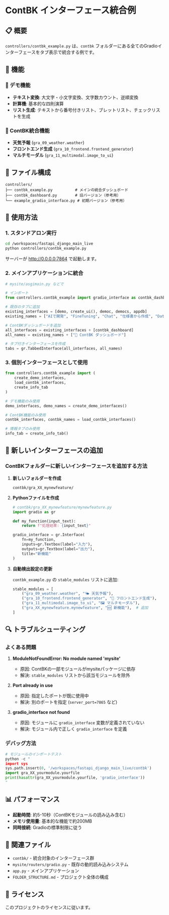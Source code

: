 # ContBK インターフェース統合例

## 📋 概要

`controllers/contbk_example.py` は、`contbk` フォルダーにある全てのGradioインターフェースをタブ表示で統合する例です。

## 🚀 機能

### 📝 デモ機能
- **テキスト変換**: 大文字・小文字変換、文字数カウント、逆順変換
- **計算機**: 基本的な四則演算
- **リスト生成**: テキストから番号付きリスト、ブレットリスト、チェックリストを生成

### 🔧 ContBK統合機能
- **天気予報** (`gra_09_weather.weather`)
- **フロントエンド生成** (`gra_10_frontend.frontend_generator`)
- **マルチモーダル** (`gra_11_multimodal.image_to_ui`)

## 📂 ファイル構成

```
controllers/
├── contbk_example.py          # メインの統合ダッシュボード
├── contbk_dashboard.py        # 旧バージョン（参考用）
└── example_gradio_interface.py # 初期バージョン（参考用）
```

## 🔧 使用方法

### 1. スタンドアロン実行

```bash
cd /workspaces/fastapi_django_main_live
python controllers/contbk_example.py
```

サーバーが http://0.0.0.0:7864 で起動します。

### 2. メインアプリケーションに統合

```python
# mysite/asgimain.py などで

# インポート
from controllers.contbk_example import gradio_interface as contbk_dashboard

# 既存のタブに追加
existing_interfaces = [demo, create_ui(), democ, democs, appdb]
existing_names = ["AIで開発", "FineTuning", "Chat", "仕様書から作成", "DataBase"]

# ContBKダッシュボードを追加
all_interfaces = existing_interfaces + [contbk_dashboard]
all_names = existing_names + ["🎯 ContBK ダッシュボード"]

# タブ付きインターフェースを作成
tabs = gr.TabbedInterface(all_interfaces, all_names)
```

### 3. 個別インターフェースとして使用

```python
from controllers.contbk_example import (
    create_demo_interfaces,
    load_contbk_interfaces,
    create_info_tab
)

# デモ機能のみ使用
demo_interfaces, demo_names = create_demo_interfaces()

# ContBK機能のみ使用
contbk_interfaces, contbk_names = load_contbk_interfaces()

# 情報タブのみ使用
info_tab = create_info_tab()
```

## 🎯 新しいインターフェースの追加

### ContBKフォルダーに新しいインターフェースを追加する方法

1. **新しいフォルダーを作成**
   ```
   contbk/gra_XX_mynewfeature/
   ```

2. **Pythonファイルを作成**
   ```python
   # contbk/gra_XX_mynewfeature/mynewfeature.py
   import gradio as gr
   
   def my_function(input_text):
       return f"処理結果: {input_text}"
   
   gradio_interface = gr.Interface(
       fn=my_function,
       inputs=gr.Textbox(label="入力"),
       outputs=gr.Textbox(label="出力"),
       title="新機能"
   )
   ```

3. **自動検出設定の更新**
   
   `contbk_example.py` の `stable_modules` リストに追加:
   ```python
   stable_modules = [
       ("gra_09_weather.weather", "🌤️ 天気予報"),
       ("gra_10_frontend.frontend_generator", "🎨 フロントエンド生成"),
       ("gra_11_multimodal.image_to_ui", "🖼️ マルチモーダル"),
       ("gra_XX_mynewfeature.mynewfeature", "🆕 新機能"),  # 追加
   ]
   ```

## 🔍 トラブルシューティング

### よくある問題

1. **ModuleNotFoundError: No module named 'mysite'**
   - 原因: ContBKの一部モジュールがmysiteパッケージに依存
   - 解決: `stable_modules` リストから該当モジュールを除外

2. **Port already in use**
   - 原因: 指定したポートが既に使用中
   - 解決: 別のポートを指定 (`server_port=7865` など)

3. **gradio_interface not found**
   - 原因: モジュールに `gradio_interface` 変数が定義されていない
   - 解決: モジュール内で正しく `gradio_interface` を定義

### デバッグ方法

```python
# モジュールのインポートテスト
python -c "
import sys
sys.path.insert(0, '/workspaces/fastapi_django_main_live/contbk')
import gra_XX_yourmodule.yourfile
print(hasattr(gra_XX_yourmodule.yourfile, 'gradio_interface'))
"
```

## 📊 パフォーマンス

- **起動時間**: 約5-10秒（ContBKモジュールの読み込み含む）
- **メモリ使用量**: 基本的な機能で約200MB
- **同時接続**: Gradioの標準制限に従う

## 🔗 関連ファイル

- `contbk/` - 統合対象のインターフェース群
- `mysite/routers/gradio.py` - 既存の動的読み込みシステム
- `app.py` - メインアプリケーション
- `FOLDER_STRUCTURE.md` - プロジェクト全体の構成

## 📝 ライセンス

このプロジェクトのライセンスに従います。
